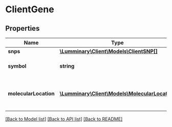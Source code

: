 # ClientGene

## Properties
Name | Type | Description | Notes
------------ | ------------- | ------------- | -------------
**snps** | [**\Lumminary\Client\Models\ClientSNP[]**](ClientSNP.md) |  | [optional] 
**symbol** | **string** | The gene accession string | 
**molecularLocation** | [**\Lumminary\Client\Models\MolecularLocation**](MolecularLocation.md) | Full location information for where the gene is placed | 

[[Back to Model list]](../README.md#documentation-for-models) [[Back to API list]](../README.md#documentation-for-api-endpoints) [[Back to README]](../README.md)


